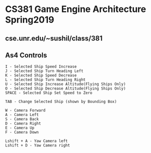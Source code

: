 # CS381 Game Engine Architecture Spring2019

## cse.unr.edu/~sushil/class/381

## As4 Controls
```
I - Selected Ship Speed Increase
J - Selected Ship Turn Heading Left
K - Selected Ship Speed Decrease
L - Selected Ship Turn Heading Right
U - Selected Ship Increase Altitude(Flying Ships Only) 
O - Selected Ship Decrease Altitude(Flying Ships Only)
SPACE - Selected Ship Set Speed to Zero

TAB - Change Selected Ship (shown by Bounding Box)

W - Camera Forward
A - Camera Left
S - Camera Back
D - Camera Right
E - Camera Up
F - Camera Down

Lshift + A - Yaw Camera left
Lshift + D - Yaw Camera right

```

